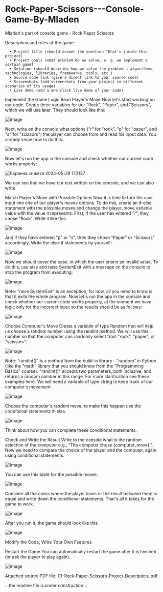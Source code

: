 # Rock-Paper-Scissors---Console-Game-By-Mladen
Mladen's part of console game - Rock Paper Scissors

Description and rules of the game:

      • Project title (should answer the question "What's inside this project) 
      • Project goals (what problem do we solve, e. g. we implement a certain game) 
      • Solution (should describe how we solve the problem → algorithms, technologies, libraries, frameworks, tools, etc.) 
      • Source code link (give a direct link to your source code) 
      • Screenshots (add screenshots from your project in different scenarios of its usage) 
      • Live demo (add a one-click live demo of your code)


Implement the Game Logic 
Read Player's Move 
Now let's start working on our code. 
Create three variables for our "Rock", "Paper", and "Scissors", which we will use later. They should look like this: 

![image](https://github.com/mladiradi/Rock-Paper-Scissors---Console-Game-By-Mladen/assets/100635431/44abe86c-2e1e-4701-b94d-7d5715a4ed61)

Next, write on the console what options ("r" for "rock", "p" for "paper", and "s" for "scissors") the player can choose 
from and read his input data. You already know how to do this: 

![image](https://github.com/mladiradi/Rock-Paper-Scissors---Console-Game-By-Mladen/assets/100635431/f2d2eedf-8a72-4672-a2b7-b84b0d6fc31d)

Now let's run the app in the console and check whether our current code works properly: 

![Екранна снимка 2024-05-29 172137](https://github.com/mladiradi/Rock-Paper-Scissors---Console-Game-By-Mladen/assets/100635431/30866dda-9b38-4fc8-a0c9-7a74485fd669)

We can see that we have our text written on the console, and we can also write. 

Match Player's Move with Possible Options 
Now it is time to turn the user input into one of our player's moves options. To do this, create an if-else 
statement with the possible moves and change the player_move variable value with the value it represents. 
First, if the user has entered "r", they chose "Rock". Write it like this:

![image](https://github.com/mladiradi/Rock-Paper-Scissors---Console-Game-By-Mladen/assets/100635431/0a190d15-6c6a-493f-b47f-408bb9335847)

And if they have entered "p" or "s", then they chose "Paper" or "Scissors" accordingly. Write the else-if 
statements by yourself: 

![image](https://github.com/mladiradi/Rock-Paper-Scissors---Console-Game-By-Mladen/assets/100635431/36b82971-dd00-4fd8-8fd5-c7bc1396b6cc)

Now we should cover the case, in which the user enters an invalid value. To do this, use else and raise 
SystemExit with a message on the console to stop the program from executing: 

![image](https://github.com/mladiradi/Rock-Paper-Scissors---Console-Game-By-Mladen/assets/100635431/36a36369-9c97-472d-9661-eafc2fb0eabd)

Note: "raise SystemExit" is an exception, for now, all you need to know is that it exits the whole program. 
Now let's run the app in the console and check whether our current code works properly, at the moment we have 
logic only for the incorrect input so the results should be as follows:  

![image](https://github.com/mladiradi/Rock-Paper-Scissors---Console-Game-By-Mladen/assets/100635431/2baede38-8357-4514-a221-a3d00b828d15)

Choose Computer's Move 
Create a variable of type Random that will help us choose a random number using the randint method. We will 
use this number so that the computer can randomly select from "rock", "paper", or "scissors": 

![image](https://github.com/mladiradi/Rock-Paper-Scissors---Console-Game-By-Mladen/assets/100635431/3ae07590-201b-4b1a-9529-c3743baa494e)

Note: "randint()" is a method from the build-in library - "random" in Python (like the "math" library that you 
should know from the "Programming Basics" course). "randint()" accepts two parameters, both inclusive, and 
returns a random number in this range. For more clarification see these examples here. 
We will need a variable of type string to keep track of our computer's movement: 

![image](https://github.com/mladiradi/Rock-Paper-Scissors---Console-Game-By-Mladen/assets/100635431/330e4fbe-a5c0-455d-9141-8bcafa6b9a1f)

Choose the computer's random move, to make this happen use the conditional statements if-else.

![image](https://github.com/mladiradi/Rock-Paper-Scissors---Console-Game-By-Mladen/assets/100635431/1ff13555-2964-44ac-83c8-d7818e75a0f3)

Think about how you can complete these conditional statements. 


Check and Write the Result 
Write to the console what is the random selection of the computer e.g., "The computer chose 
{computer_move}.". Now we need to compare the choice of the player and the computer, again using 
conditional statements. 

![image](https://github.com/mladiradi/Rock-Paper-Scissors---Console-Game-By-Mladen/assets/100635431/df0245eb-8bd9-48ec-9b89-12a23bf24235)

You can use this table for the possible moves:

![image](https://github.com/mladiradi/Rock-Paper-Scissors---Console-Game-By-Mladen/assets/100635431/2feeb2fa-0b47-478d-8272-0e043edc9090)

Consider all the cases where the player loses or the result between them is equal and write down the conditional 
statements. That's all it takes for the game to work.

![image](https://github.com/mladiradi/Rock-Paper-Scissors---Console-Game-By-Mladen/assets/100635431/c8d281bf-713b-4cae-8b4f-6624e2795a8f)

After you run it, the game should look like this:

![image](https://github.com/mladiradi/Rock-Paper-Scissors---Console-Game-By-Mladen/assets/100635431/1df2ed07-596b-4fd0-b6e9-6bd124e6e072)


Modify the Code, Write Your Own Features

Restart the Game 
You can automatically restart the game after it is finished (or ask the player to play again).

![image](https://github.com/mladiradi/Rock-Paper-Scissors---Console-Game-By-Mladen/assets/100635431/43762c8a-6cdb-4cdb-be57-ba3547efb672)


Attached source PDF file:
[01-Rock-Paper-Scissors-Project-Description..pdf](https://github.com/mladiradi/Rock-Paper-Scissors---Console-Game-By-Mladen/files/15485912/01-Rock-Paper-Scissors-Project-Description.pdf)


...the readme file is under construction...
